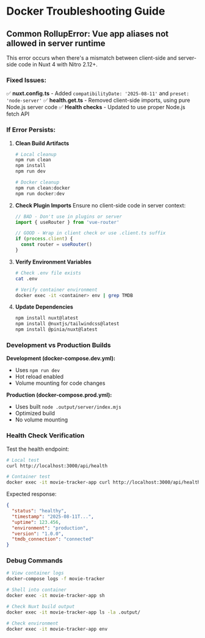 # Docker Troubleshooting Guide

## Common RollupError: Vue app aliases not allowed in server runtime

This error occurs when there's a mismatch between client-side and server-side code in Nuxt 4 with Nitro 2.12+.

### Fixed Issues:
✅ **nuxt.config.ts** - Added `compatibilityDate: '2025-08-11'` and `preset: 'node-server'`
✅ **health.get.ts** - Removed client-side imports, using pure Node.js server code
✅ **Health checks** - Updated to use proper Node.js fetch API

### If Error Persists:

1. **Clean Build Artifacts**
   ```bash
   # Local cleanup
   npm run clean
   npm install
   npm run dev

   # Docker cleanup
   npm run clean:docker
   npm run docker:dev
   ```

2. **Check Plugin Imports**
   Ensure no client-side code in server context:
   ```typescript
   // BAD - Don't use in plugins or server
   import { useRouter } from 'vue-router'
   
   // GOOD - Wrap in client check or use .client.ts suffix
   if (process.client) {
     const router = useRouter()
   }
   ```

3. **Verify Environment Variables**
   ```bash
   # Check .env file exists
   cat .env
   
   # Verify container environment
   docker exec -it <container> env | grep TMDB
   ```

4. **Update Dependencies**
   ```bash
   npm install nuxt@latest
   npm install @nuxtjs/tailwindcss@latest
   npm install @pinia/nuxt@latest
   ```

### Development vs Production Builds

**Development (docker-compose.dev.yml):**
- Uses `npm run dev`
- Hot reload enabled
- Volume mounting for code changes

**Production (docker-compose.prod.yml):**
- Uses built `node .output/server/index.mjs`
- Optimized build
- No volume mounting

### Health Check Verification

Test the health endpoint:
```bash
# Local test
curl http://localhost:3000/api/health

# Container test
docker exec -it movie-tracker-app curl http://localhost:3000/api/health
```

Expected response:
```json
{
  "status": "healthy",
  "timestamp": "2025-08-11T...",
  "uptime": 123.456,
  "environment": "production",
  "version": "1.0.0",
  "tmdb_connection": "connected"
}
```

### Debug Commands

```bash
# View container logs
docker-compose logs -f movie-tracker

# Shell into container
docker exec -it movie-tracker-app sh

# Check Nuxt build output
docker exec -it movie-tracker-app ls -la .output/

# Check environment
docker exec -it movie-tracker-app env
```
